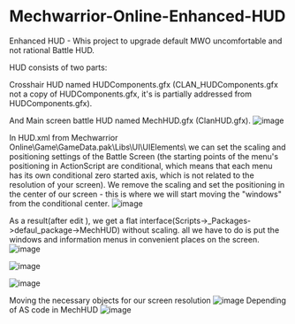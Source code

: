 # Mechwarrior-Online-Enhanced-HUD

Enhanced HUD - Whis project to upgrade default MWO uncomfortable and not rational Battle HUD.

HUD consists of two parts:

Crosshair HUD named HUDComponents.gfx (CLAN_HUDComponents.gfx not a copy of HUDComponents.gfx, it's is partially addressed from HUDComponents.gfx).

And Main screen battle HUD named MechHUD.gfx (ClanHUD.gfx).
![image](https://github.com/SergeyZabMWO/Mechwarrior-Online-New-HUD/assets/173540532/cbac3d03-1333-449b-8c71-e90355472b72)


In HUD.xml from Mechwarrior Online\Game\GameData.pak\Libs\UI\UIElements\ we can set the scaling and positioning settings of the Battle Screen 
(the starting points of the menu's positioning in ActionScript are conditional, which means that each menu has its own conditional zero started axis, which is not related to the resolution of your screen).
We remove the scaling and set the positioning in the center of our screen - this is where we will start moving the "windows" from the conditional center.
![image](https://github.com/SergeyZabMWO/Mechwarrior-Online-New-HUD/assets/173540532/a0cf6e37-048b-43e2-ab3b-8bcc5082a16b)


As a result(after edit ), we get a flat interface(Scripts->_Packages->defaul_package->MechHUD) without scaling. all we have to do is put the windows and information menus in convenient places on the screen.
![image](https://github.com/SergeyZabMWO/Mechwarrior-Online-Enhanced-HUD/assets/173540532/4603268a-1705-4b4b-a66e-7ca9e1e775b4)

![image](https://github.com/SergeyZabMWO/Mechwarrior-Online-Enhanced-HUD/assets/173540532/bb6b2d72-27ba-4b52-879c-6558e3d122d6)

![image](https://github.com/SergeyZabMWO/Mechwarrior-Online-Enhanced-HUD/assets/173540532/b7b48cb3-1e1c-400d-a36c-1a5270574c13)


Moving the necessary objects for our screen resolution
![image](https://github.com/SergeyZabMWO/Mechwarrior-Online-Enhanced-HUD/assets/173540532/5b25600e-d1e6-4621-bcff-ed147dbf2b48)
Depending of AS code in MechHUD
![image](https://github.com/SergeyZabMWO/Mechwarrior-Online-Enhanced-HUD/assets/173540532/bf484286-0889-4faf-b529-96ef5f4751c7)






